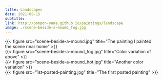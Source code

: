 ```yaml
---
title: Landscapes
date: 2021-08-15
subtitle:
link: http://ponpon-yama.github.io/paintings/landscape
image: ./scene-beside-a-mound_fog.jpg
---
```

{{< figure src="scene-beside-a-mound.jpg" title="The painting I painted the scene near home" >}}  
{{< figure src="scene-beside-a-mound_fog.jpg" title="Color variation of above" >}}  
{{< figure src="scene-beside-a-mound_hot.jpg" title="Another color variation" >}}  
{{< figure src="1st-posted-painting.jpg" title="The first posted painting" >}}

